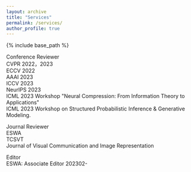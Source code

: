 ```yaml
---
layout: archive
title: "Services"
permalink: /services/
author_profile: true
---
```


{% include base_path %}

Conference Reviewer  
CVPR 2022，2023  
ECCV 2022  
AAAI 2023  
ICCV 2023  
NeurIPS 2023  
ICML 2023 Workshop "Neural Compression: From Information Theory to Applications"  
ICML 2023 Workshop on Structured Probabilistic Inference & Generative Modeling. 

Journal Reviewer  
ESWA  
TCSVT  
Journal of Visual Communication and Image Representation  


Editor  
ESWA: Associate Editor 202302-
